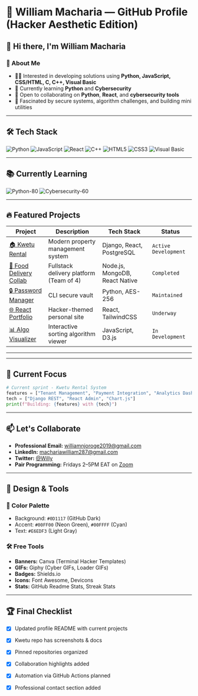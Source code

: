 # 🖤 William Macharia — GitHub Profile (Hacker Aesthetic Edition)

## 👋 Hi there, I'm William Macharia

### 💬 About Me

* 👨‍💻 Interested in developing solutions using **Python, JavaScript, CSS/HTML, C, C++, Visual Basic**
* 🧠 Currently learning **Python** and **Cybersecurity**
* 🤝 Open to collaborating on **Python**, **React**, and **cybersecurity tools**
* 🔐 Fascinated by secure systems, algorithm challenges, and building mini utilities


---

## 🛠️ Tech Stack

![Python](https://img.shields.io/badge/Python-3776AB?style=for-the-badge\&logo=python\&logoColor=white)
![JavaScript](https://img.shields.io/badge/JavaScript-F7DF1E?style=for-the-badge\&logo=javascript\&logoColor=black)
![React](https://img.shields.io/badge/React-61DAFB?style=for-the-badge\&logo=react\&logoColor=black)
![C++](https://img.shields.io/badge/C++-00599C?style=for-the-badge\&logo=c%2B%2B\&logoColor=white)
![HTML5](https://img.shields.io/badge/HTML5-E34F26?style=for-the-badge\&logo=html5\&logoColor=white)
![CSS3](https://img.shields.io/badge/CSS3-1572B6?style=for-the-badge\&logo=css3\&logoColor=white)
![Visual Basic](https://img.shields.io/badge/Visual_Basic-512BD4?style=for-the-badge\&logo=dotnet\&logoColor=white)

---

## 📚 Currently Learning

![Python-80](https://img.shields.io/badge/Python-80%25-00FF00?style=flat-square)
![Cybersecurity-60](https://img.shields.io/badge/Cybersecurity-60%25-00FFFF?style=flat-square)

---

## 🔥 Featured Projects

| Project                                                                       | Description                             | Tech Stack                     | Status               |
| ----------------------------------------------------------------------------- | --------------------------------------- | ------------------------------ | -------------------- |
| [🏠 Kwetu Rental](https://github.com/William550-debug/KwetuRent.git)            | Modern property management system       | Django, React, PostgreSQL      | `Active Development` |
| [🍔 Food Delivery Collab](https://github.com/MweleCarol/Food-Delivery-App.git)               | Fullstack delivery platform (Team of 4) | Node.js, MongoDB, React Native | `Completed`          |
| [🔒 Password Manager](https://github.com/WilliamMacharia/password-manager)    | CLI secure vault                        | Python, AES-256                | `Maintained`         |
| [🌐 React Portfolio](https://github.com/WilliamMacharia/react-portfolio)      | Hacker-themed personal site             | React, TailwindCSS             | `Underway`               |
| [📊 Algo Visualizer](https://github.com/WilliamMacharia/algorithm-visualizer) | Interactive sorting algorithm viewer    | JavaScript, D3.js              | `In Development`          |

---


---

## 🌱 Current Focus

```python
# Current sprint - Kwetu Rental System
features = ["Tenant Management", "Payment Integration", "Analytics Dashboard"]
tech = ["Django REST", "React Admin", "Chart.js"]
print(f"Building: {features} with {tech}")
```

---

## 📫 Let's Collaborate

* **Professional Email:** [williamnjoroge2019@gmail.com](mailto:williamnjoroge2019@gmail.com)
* **LinkedIn:** [machariawilliam287@gmail.com](mailto:machariawilliam287@gmail.com)
* **Twitter:** [@Willy](https://twitter.com/Willy)
* **Pair Programming:** Fridays 2–5PM EAT on [Zoom](https://calendly.com/yourlink)

---

## 🎨 Design & Tools

### 🔮 Color Palette

* Background: `#0D1117`  (GitHub Dark)
* Accent: `#00FF00` (Neon Green), `#00FFFF` (Cyan)
* Text: `#E6EDF3` (Light Gray)

### 🛠️ Free Tools

* **Banners:** Canva (Terminal Hacker Templates)
* **GIFs:** Giphy (Cyber GIFs, Loader GIFs)
* **Badges:** Shields.io
* **Icons:** Font Awesome, Devicons
* **Stats:** GitHub Readme Stats, Streak Stats

---

## 🏆 Final Checklist

* [x] Updated profile README with current projects
* [x] Kwetu repo has screenshots & docs
* [x] Pinned repositories organized
* [x] Collaboration highlights added
* [x] Automation via GitHub Actions planned
* [x] Professional contact section added


